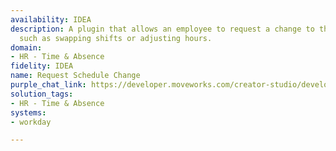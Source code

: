 ```yaml
---
availability: IDEA
description: A plugin that allows an employee to request a change to their work schedule,
  such as swapping shifts or adjusting hours.
domain:
- HR - Time & Absence
fidelity: IDEA
name: Request Schedule Change
purple_chat_link: https://developer.moveworks.com/creator-studio/developer-tools/purple-chat/?conversation=%7B%22startTimestamp%22%3A%2211%3A43+AM%22%2C%22messages%22%3A%5B%7B%22parts%22%3A%5B%7B%22richText%22%3A%22Request+to+move+my+Tuesday+shift+from+9%E2%80%935+to+1%E2%80%939.%22%7D%5D%2C%22role%22%3A%22user%22%7D%2C%7B%22parts%22%3A%5B%7B%22richText%22%3A%22%3Cp%3EI+can+help+with+that.+Could+you+please+provide+a+brief+reason+for+this+change+request%3F%3C%2Fp%3E%22%7D%5D%2C%22role%22%3A%22assistant%22%7D%2C%7B%22parts%22%3A%5B%7B%22richText%22%3A%22I+have+a+doctor%27s+appointment+in+the+morning.%22%7D%5D%2C%22role%22%3A%22user%22%7D%2C%7B%22parts%22%3A%5B%7B%22richText%22%3A%22%3Cp%3EOkay%2C+I+can+submit+this+schedule+change+request+in+%3Cb%3EWorkday%3C%2Fb%3E.+Please+confirm+the+details%3A%3C%2Fp%3E%3Cul%3E%3Cli%3E%3Cb%3EDay%3A%3C%2Fb%3E+Tuesday%3C%2Fli%3E%3Cli%3E%3Cb%3EOriginal+Shift%3A%3C%2Fb%3E+9%3A00+AM+-+5%3A00+PM%3C%2Fli%3E%3Cli%3E%3Cb%3ENew+Shift%3A%3C%2Fb%3E+1%3A00+PM+-+9%3A00+PM%3C%2Fli%3E%3Cli%3E%3Cb%3EReason%3A%3C%2Fb%3E+Doctor%27s+appointment%3C%2Fli%3E%3C%2Ful%3E%3Cp%3EDoes+this+look+right%3F%3C%2Fp%3E%22%7D%2C%7B%22buttons%22%3A%5B%7B%22buttonText%22%3A%22Submit%22%2C%22style%22%3A%22filled%22%7D%2C%7B%22buttonText%22%3A%22Edit+Details%22%2C%22style%22%3A%22outlined%22%7D%2C%7B%22buttonText%22%3A%22Cancel%22%2C%22style%22%3A%22outlined%22%7D%5D%7D%5D%2C%22role%22%3A%22assistant%22%7D%2C%7B%22parts%22%3A%5B%7B%22richText%22%3A%22Submit%22%7D%5D%2C%22role%22%3A%22user%22%7D%2C%7B%22parts%22%3A%5B%7B%22richText%22%3A%22%3Cp%3EYour+schedule+change+request+has+been+submitted+to+your+manager+for+approval.+I%27ll+notify+you+once+it+has+been+reviewed.%3C%2Fp%3E%22%7D%2C%7B%22citations%22%3A%5B%7B%22citationTitle%22%3A%22Request+%23SC-86753%22%2C%22connectorName%22%3A%22workday%22%7D%5D%7D%5D%2C%22role%22%3A%22assistant%22%7D%5D%7D
solution_tags:
- HR - Time & Absence
systems:
- workday

---
```

